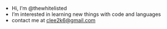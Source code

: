 - Hi, I’m @thewhitelisted
- I’m interested in learning new things with code and languages
- contact me at clee2k6@gmail.com

<!---
thewhitelisted/thewhitelisted is a ✨ special ✨ repository because its `README.md` (this file) appears on your GitHub profile.
You can click the Preview link to take a look at your changes.
--->
